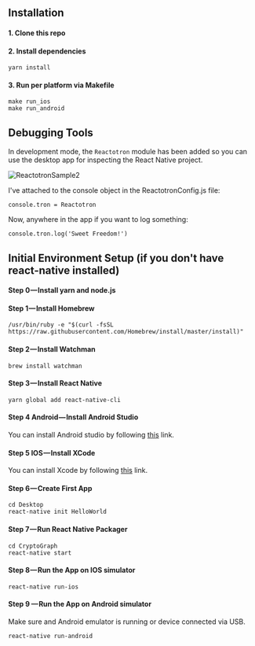 ## Installation

#### 1. Clone this repo
#### 2. Install dependencies
```
yarn install
````
#### 3. Run per platform via Makefile
```
make run_ios
make run_android
```
## Debugging Tools

In development mode, the `Reactotron` module has been added so you can use the desktop app for 
inspecting the React Native project.

![ReactotronSample2](https://user-images.githubusercontent.com/5167968/55726537-0a2f6200-59de-11e9-9fe1-dea754caad92.png)

I've attached to the console object in the ReactotronConfig.js file:
```
console.tron = Reactotron
```
Now, anywhere in the app if you want to log something:
```
console.tron.log('Sweet Freedom!')
```
## Initial Environment Setup (if you don't have react-native installed)

#### Step 0 — Install yarn and node.js
#### Step 1 — Install Homebrew
```
/usr/bin/ruby -e "$(curl -fsSL https://raw.githubusercontent.com/Homebrew/install/master/install)"
```
#### Step 2 — Install Watchman
```
brew install watchman
```
#### Step 3 — Install React Native
```
yarn global add react-native-cli
```
#### Step 4 Android — Install Android Studio
You can install Android studio by following [this](https://developer.android.com/studio/install.html) link.

#### Step 5 IOS — Install XCode
You can install Xcode by following [this](https://itunes.apple.com/us/app/xcode/id497799835?mt=12) link.

#### Step 6 — Create First App
```
cd Desktop
react-native init HelloWorld
```
#### Step 7 — Run React Native Packager
```
cd CryptoGraph
react-native start
```
#### Step 8 — Run the App on IOS simulator
```
react-native run-ios
```
#### Step 9 — Run the App on Android simulator
Make sure and Android emulator is running or device connected via USB.
```
react-native run-android
```
